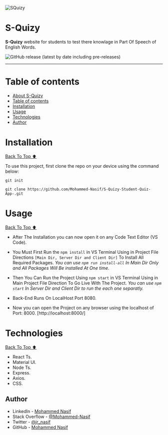 ![SQuizy](https://cdn.discordapp.com/attachments/753410485772222616/1055977975650189402/logo-no-background.png?raw=true)

# S-Quizy 


**S-Quizy** website for students to test there knowlage in Part Of Speech of English Words.


![GitHub release (latest by date including pre-releases)](https://img.shields.io/github/v/release/navendu-pottekkat/awesome-readme?include_prereleases)

---

# Table of contents

- [About S-Quizy](#s-quizy)
- [Table of contents](#table-of-contents)
- [Installation](#installation)
- [Usage](#usage)
- [Technologies](#technologies)
- [Author](#author)

# Installation
[Back To Top ⬆️](#table-of-contents)

To use this project, first clone the repo on your device using the command below:

```git init```

```git clone https://github.com/Mohammed-Nasif/S-Quizy-Student-Quiz-App-.git```

# Usage
[Back To Top ⬆️](#table-of-contents)

- After The Installation you can now open it on any Code Text Editor (VS Code).

- You Must First Run the `npm install` in VS Terminal Using in Project File Directions `[Main Dir, Server Dir and Client Dir]` To Install All Required Packages.
    *You can use ``npm run install-all`` In Main Dir Only and All Packages Will Be installed At One time.*
- Then You Can Run the Project Using `npm start` in VS Terminal Using in Main Project File Direction To Go Live With The Project.
    *You can use ``npm start`` In Server Dir and Client Dir to run the each one separatly.*
- Back-End Runs On LocalHost Port 8080.
- Now you can open the Project on any browser using the localhost of Port: 8000. [http://localhost:8000/]

# Technologies
[Back To Top ⬆️](#table-of-contents)

- React Ts.
- Material UI.
- Node Ts.
- Express.
- Axios.
- CSS.

## Author

- LinkedIn - [Mohammed Nasif](https://www.linkedin.com/in/mohammednasif/)
- Stack Overflow - [@Mohammed-Nasif](https://stackoverflow.com/users/18315357/mohammed-nasif)
- Twitter - [@jr_nasif](https://twitter.com/jr_nasif)
- GitHub - [Mohammed Nasif](https://github.com/Mohammed-Nasif)